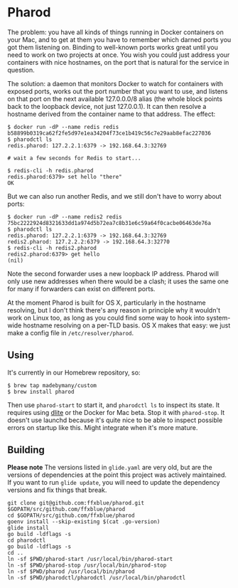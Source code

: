 # Pharod

The problem: you have all kinds of things running in Docker containers on your Mac, and to get at them you have to remember which darned ports you got them listening on. Binding to well-known ports works great until you need to work on two projects at once. You wish you could just address your containers with nice hostnames, on the port that is natural for the service in question.

The solution: a daemon that monitors Docker to watch for containers with exposed ports, works out the port number that you want to use, and listens on that port on the next available 127.0.0.0/8 alias (the whole block points back to the loopback device, not just 127.0.0.1). It can then resolve a hostname derived from the container name to that address. The effect:

```
$ docker run -dP --name redis redis
b58899b0319ca62f2fe5d97e1ea34204f73ce1b419c56c7e29aab8efac227036
$ pharodctl ls
redis.pharod: 127.2.2.1:6379 -> 192.168.64.3:32769

# wait a few seconds for Redis to start...

$ redis-cli -h redis.pharod
redis.pharod:6379> set hello "there"
OK
```

But we can also run another Redis, and we still don't have to worry about ports:

```
$ docker run -dP --name redis2 redis
75bc2222924d8321633dd1a974d5b72ea7c8b31e6c59a64f0cacbe06463de76a
$ pharodctl ls
redis.pharod: 127.2.2.1:6379 -> 192.168.64.3:32769
redis2.pharod: 127.2.2.2:6379 -> 192.168.64.3:32770
$ redis-cli -h redis2.pharod
redis2.pharod:6379> get hello
(nil)
```

Note the second forwarder uses a new loopback IP address. Pharod will only use new addresses when there would be a clash; it uses the same one for many if forwarders can exist on different ports.

At the moment Pharod is built for OS X, particularly in the hostname resolving, but I don't think there's any reason in principle why it wouldn't work on Linux too, as long as you could find some way to hook into system-wide hostname resolving on a per-TLD basis. OS X makes that easy: we just make a config file in `/etc/resolver/pharod`.

## Using

It's currently in our Homebrew repository, so:

```
$ brew tap madebymany/custom
$ brew install pharod
```

Then use `pharod-start` to start it, and `pharodctl ls` to inspect its state. It requires using [dlite](https://github.com/nlf/dlite) or the Docker for Mac beta. Stop it with `pharod-stop`. It doesn't use launchd because it's quite nice to be able to inspect possible errors on startup like this. Might integrate when it's more mature.

## Building

**Please note**
The versions listed in `glide.yaml` are very old, but are the versions of dependencies at the point this project was actively maintained. If you want to run `glide update`, you will need to update the dependency versions and fix things that break.

```
git clone git@github.com:ffxblue/pharod.git $GOPATH/src/github.com/ffxblue/pharod
cd $GOPATH/src/github.com/ffxblue/pharod
goenv install --skip-existing $(cat .go-version)
glide install
go build -ldflags -s
cd pharodctl
go build -ldflags -s
cd ..
ln -sf $PWD/pharod-start /usr/local/bin/pharod-start
ln -sf $PWD/pharod-stop /usr/local/bin/pharod-stop
ln -sf $PWD/pharod /usr/local/bin/pharod
ln -sf $PWD/pharodctl/pharodctl /usr/local/bin/pharodctl
```
